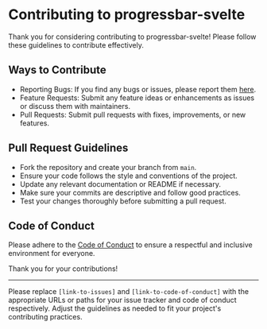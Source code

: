 # Contributing to progressbar-svelte

Thank you for considering contributing to progressbar-svelte! Please follow these guidelines to contribute effectively.

## Ways to Contribute

- Reporting Bugs: If you find any bugs or issues, please report them [here](https://github.com/dhimankamal/svelte-google-analytics/issues).
- Feature Requests: Submit any feature ideas or enhancements as issues or discuss them with maintainers.
- Pull Requests: Submit pull requests with fixes, improvements, or new features.

## Pull Request Guidelines

- Fork the repository and create your branch from `main`.
- Ensure your code follows the style and conventions of the project.
- Update any relevant documentation or README if necessary.
- Make sure your commits are descriptive and follow good practices.
- Test your changes thoroughly before submitting a pull request.

## Code of Conduct

Please adhere to the [Code of Conduct](link-to-code-of-conduct) to ensure a respectful and inclusive environment for everyone.

Thank you for your contributions!

---

Please replace `[link-to-issues]` and `[link-to-code-of-conduct]` with the appropriate URLs or paths for your issue tracker and code of conduct respectively. Adjust the guidelines as needed to fit your project's contributing practices.
